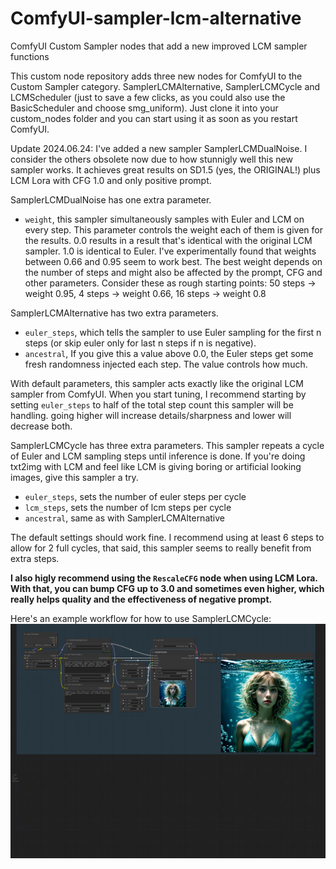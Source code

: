 # ComfyUI-sampler-lcm-alternative
ComfyUI Custom Sampler nodes that add a new improved LCM sampler functions

This custom node repository adds three new nodes for ComfyUI to the Custom Sampler category. SamplerLCMAlternative, SamplerLCMCycle and LCMScheduler (just to save a few clicks, as you could also use the BasicScheduler and choose smg_uniform).
Just clone it into your custom_nodes folder and you can start using it as soon as you restart ComfyUI.

Update 2024.06.24: I've added a new sampler SamplerLCMDualNoise. I consider the others obsolete now due to how stunnigly well this new sampler works. It achieves great results on SD1.5 (yes, the ORIGINAL!) plus LCM Lora with CFG 1.0 and only positive prompt.

SamplerLCMDualNoise has one extra parameter.
- `weight`, this sampler simultaneously samples with Euler and LCM on every step. This parameter controls the weight each of them is given for the results. 0.0 results in a result that's identical with the original LCM sampler. 1.0 is identical to Euler.
  I've experimentally found that weights between 0.66 and 0.95 seem to work best. The best weight depends on the number of steps and might also be affected by the prompt, CFG and other parameters. Consider these as rough starting points: 50 steps -> weight 0.95, 4 steps -> weight 0.66, 16 steps -> weight 0.8

SamplerLCMAlternative has two extra parameters.
- `euler_steps`, which tells the sampler to use Euler sampling for the first n steps (or skip euler only for last n steps if n is negative).
- `ancestral`, If you give this a value above 0.0, the Euler steps get some fresh randomness injected each step. The value controls how much.

With default parameters, this sampler acts exactly like the original LCM sampler from ComfyUI. When you start tuning, I recommend starting by setting `euler_steps` to half of the total step count this sampler will be handling. going higher will increase details/sharpness and lower will decrease both.

SamplerLCMCycle has three extra parameters. This sampler repeats a cycle of Euler and LCM sampling steps until inference is done.
If you're doing txt2img with LCM and feel like LCM is giving boring or artificial looking images, give this sampler a try.
- `euler_steps`, sets the number of euler steps per cycle
- `lcm_steps`, sets the number of lcm steps per cycle
- `ancestral`, same as with SamplerLCMAlternative

The default settings should work fine. I recommend using at least 6 steps to allow for 2 full cycles, that said, this sampler seems to really benefit from extra steps.

**I also higly recommend using the `RescaleCFG` node when using LCM Lora. With that, you can bump CFG up to 3.0 and sometimes even higher, which really helps quality and the effectiveness of negative prompt.**

Here's an example workflow for how to use SamplerLCMCycle:
![SampleLCMCycle example](SamplerLCMCycle-example.png)

